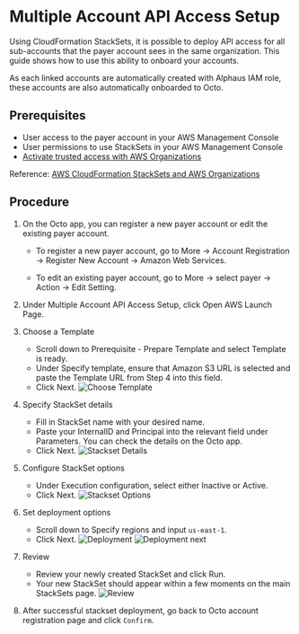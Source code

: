 # Multiple Account API Access Setup
Using CloudFormation StackSets, it is possible to deploy API access for all sub-accounts that the payer account sees in the same organization. This guide shows how to use this ability to onboard your accounts.

As each linked accounts are automatically created with Alphaus IAM role, these accounts are also automatically onboarded to Octo.

## Prerequisites

- User access to the payer account in your AWS Management Console
- User permissions to use StackSets in your AWS Management Console
- [Activate trusted access with AWS Organizations](https://docs.aws.amazon.com/AWSCloudFormation/latest/UserGuide/stacksets-orgs-activate-trusted-access.html)

Reference: [AWS CloudFormation StackSets and AWS Organizations](https://docs.aws.amazon.com/organizations/latest/userguide/services-that-can-integrate-cloudformation.html)

## Procedure

1. On the Octo app, you can register a new payer account or edit the existing payer account.

    - To register a new payer account, go to More -> Account Registration -> Register New Account -> Amazon Web Services.

    - To edit an existing payer account, go to More -> select payer -> Action -> Edit Setting.

2. Under Multiple Account API Access Setup, click Open AWS Launch Page.

3. Choose a Template

    - Scroll down to Prerequisite - Prepare Template and select Template is ready.
    - Under Specify template, ensure that Amazon S3 URL is selected and paste the Template URL from Step 4 into this field.
    - Click Next.
![Choose Template](https://lh3.googleusercontent.com/d/1mLNA8kB2PCAaHetABW46zlNrvzgW-FN_)

4. Specify StackSet details

    - Fill in StackSet name with your desired name.
    - Paste your InternalID and Principal into the relevant field under Parameters. You can check the details on the Octo app.
    - Click Next.
![Stackset Details](https://lh3.googleusercontent.com/d/1qWAcUESjeIhrmtEz8_WciHA2DfZlmUGv)

5. Configure StackSet options

    - Under Execution configuration, select either Inactive or Active.
    - Click Next.
![Stackset Options](https://lh3.googleusercontent.com/d/1lUQYndzbTXm1BIQsGgN1u0xzIgoYBm9O)

6. Set deployment options

    - Scroll down to Specify regions and input `us-east-1`.
    - Click Next.
![Deployment](https://lh3.googleusercontent.com/d/1_raixipmHnOqt-0BN4kDVHF8P-opfypp)
![Deployment next](https://lh3.googleusercontent.com/d/17Xp0RAzEbYh53PX9HSM-xoGIkh3u2YXF)

7. Review
    - Review your newly created StackSet and click Run.
    - Your new StackSet should appear within a few moments on the main StackSets page.
![Review](https://lh3.googleusercontent.com/d/1kgg274T6O_UbBsFTf35Vc7pzPz0kXuvi)

8. After successful stackset deployment, go back to Octo account registration page and click `Confirm`.